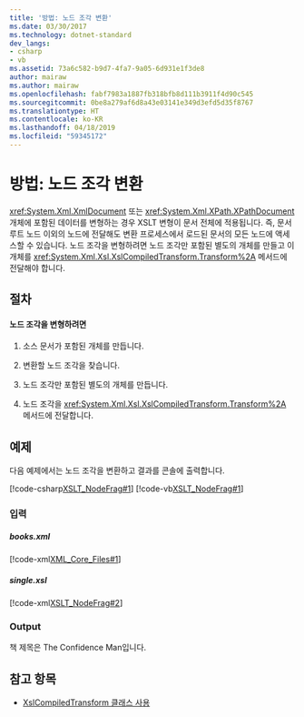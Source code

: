 ```yaml
---
title: '방법: 노드 조각 변환'
ms.date: 03/30/2017
ms.technology: dotnet-standard
dev_langs:
- csharp
- vb
ms.assetid: 73a6c582-b9d7-4fa7-9a05-6d931e1f3de8
author: mairaw
ms.author: mairaw
ms.openlocfilehash: fabf7983a1887fb318bfb8d111b3911f4d90c545
ms.sourcegitcommit: 0be8a279af6d8a43e03141e349d3efd5d35f8767
ms.translationtype: HT
ms.contentlocale: ko-KR
ms.lasthandoff: 04/18/2019
ms.locfileid: "59345172"
---
```

# <a name="how-to-transform-a-node-fragment"></a>방법: 노드 조각 변환
<xref:System.Xml.XmlDocument> 또는 <xref:System.Xml.XPath.XPathDocument> 개체에 포함된 데이터를 변형하는 경우 XSLT 변형이 문서 전체에 적용됩니다. 즉, 문서 루트 노드 이외의 노드에 전달해도 변환 프로세스에서 로드된 문서의 모든 노드에 액세스할 수 있습니다. 노드 조각을 변형하려면 노드 조각만 포함된 별도의 개체를 만들고 이 개체를 <xref:System.Xml.Xsl.XslCompiledTransform.Transform%2A> 메서드에 전달해야 합니다.  
  
## <a name="procedures"></a>절차  
  
#### <a name="to-transform-a-node-fragment"></a>노드 조각을 변형하려면  
  
1. 소스 문서가 포함된 개체를 만듭니다.  
  
2. 변환할 노드 조각을 찾습니다.  
  
3. 노드 조각만 포함된 별도의 개체를 만듭니다.  
  
4. 노드 조각을 <xref:System.Xml.Xsl.XslCompiledTransform.Transform%2A> 메서드에 전달합니다.  
  
## <a name="example"></a>예제  
 다음 예제에서는 노드 조각을 변환하고 결과를 콘솔에 출력합니다.  
  
 [!code-csharp[XSLT_NodeFrag#1](../../../../samples/snippets/csharp/VS_Snippets_Data/XSLT_NodeFrag/CS/xslt_frag.cs#1)]
 [!code-vb[XSLT_NodeFrag#1](../../../../samples/snippets/visualbasic/VS_Snippets_Data/XSLT_NodeFrag/VB/xslt_frag.vb#1)]  
  
### <a name="input"></a>입력  
  
##### <a name="booksxml"></a>books.xml  
 [!code-xml[XML_Core_Files#1](../../../../samples/snippets/xml/VS_Snippets_Data/XML_Core_Files/XML/books.xml#1)]  
  
##### <a name="singlexsl"></a>single.xsl  
 [!code-xml[XSLT_NodeFrag#2](../../../../samples/snippets/xml/VS_Snippets_Data/XSLT_NodeFrag/XML/single.xsl#2)]  
  
### <a name="output"></a>Output  
 책 제목은 The Confidence Man입니다.  
  
## <a name="see-also"></a>참고 항목

- [XslCompiledTransform 클래스 사용](../../../../docs/standard/data/xml/using-the-xslcompiledtransform-class.md)
